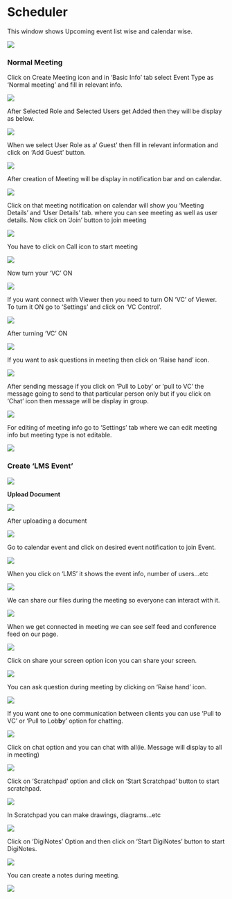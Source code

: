 # Scheduler

This window shows Upcoming event list wise and calendar wise.

![](../.gitbook/assets/image%20%28163%29.png)

###  **Normal Meeting**

Click on Create Meeting icon and in ‘Basic Info’ tab select Event Type as ‘Normal meeting’ and fill in relevant info.

![](../.gitbook/assets/image%20%28189%29.png)

After Selected Role and Selected Users get Added then they will be display as below.

![](../.gitbook/assets/image%20%28273%29.png)

When we select User Role as a’ Guest’ then fill in relevant information and click on ‘Add Guest’ button.

![](../.gitbook/assets/image%20%28159%29.png)

After creation of Meeting will be display in notification bar and on calendar.

![](../.gitbook/assets/image%20%28118%29.png)

Click on that meeting notification on calendar will show you ‘Meeting Details’ and ‘User Details’ tab. where you can see meeting as well as user details. Now click on ‘Join’ button to join meeting

![](../.gitbook/assets/image%20%28127%29.png)

You have to click on Call icon to start meeting

![](../.gitbook/assets/image%20%28150%29.png)

Now turn your ‘VC’ ON

![](../.gitbook/assets/image%20%28105%29.png)

If you want connect with Viewer then you need to turn ON ‘VC’ of Viewer. To turn it ON go to ‘Settings’ and click on ‘VC Control’.

![](../.gitbook/assets/image%20%28204%29.png)

After turning ‘VC’ ON

![](../.gitbook/assets/image%20%28107%29.png)

If you want to ask questions in meeting then click on ‘Raise hand’ icon.

![](../.gitbook/assets/image%20%28226%29.png)

After sending message if you click on ‘Pull to Loby’ or ‘pull to VC’ the message going to send to that particular person only but if you click on ‘Chat’ icon then message will be display in group.

![](../.gitbook/assets/image%20%28176%29.png)

For editing of meeting info go to ‘Settings’ tab where we can edit meeting info but meeting type is not editable.

![](../.gitbook/assets/image%20%2878%29.png)

###  **Create ‘LMS Event’**

![](../.gitbook/assets/image%20%28125%29.png)

 **Upload Document**

![](../.gitbook/assets/image%20%28214%29.png)

After uploading a document

![](../.gitbook/assets/image%20%28102%29.png)

Go to calendar event and click on desired event notification to join Event.

![](../.gitbook/assets/image%20%2869%29.png)

When you click on ‘LMS’ it shows the event info, number of users…etc

![](../.gitbook/assets/image%20%287%29.png)

We can share our files during the meeting so everyone can interact with it.

![](../.gitbook/assets/image%20%28277%29.png)

When we get connected in meeting we can see self feed and conference feed on our page.

![](../.gitbook/assets/image%20%28169%29.png)

Click on share your screen option icon you can share your screen.

![](../.gitbook/assets/image%20%28222%29.png)

You can ask question during meeting by clicking on ‘Raise hand’ icon.

![](../.gitbook/assets/image%20%28121%29.png)

If you want one to one communication between clients you can use ‘Pull to VC’ or ‘Pull to Lob**b**y’ option for chatting.

![](../.gitbook/assets/image%20%28271%29.png)

Click on chat option and you can chat with all\(ie. Message will display to all in meeting\)

![](../.gitbook/assets/image%20%28231%29.png)

Click on ‘Scratchpad’ option and click on ‘Start Scratchpad’ button to start scratchpad.

![](../.gitbook/assets/image%20%2872%29.png)

In Scratchpad you can make drawings, diagrams…etc

![](../.gitbook/assets/image%20%2861%29.png)

Click on ‘DigiNotes’ Option and then click on ‘Start DigiNotes’ button to start DigiNotes.

![](../.gitbook/assets/image%20%2894%29.png)

You can create a notes during meeting.

![](../.gitbook/assets/image%20%28248%29.png)



